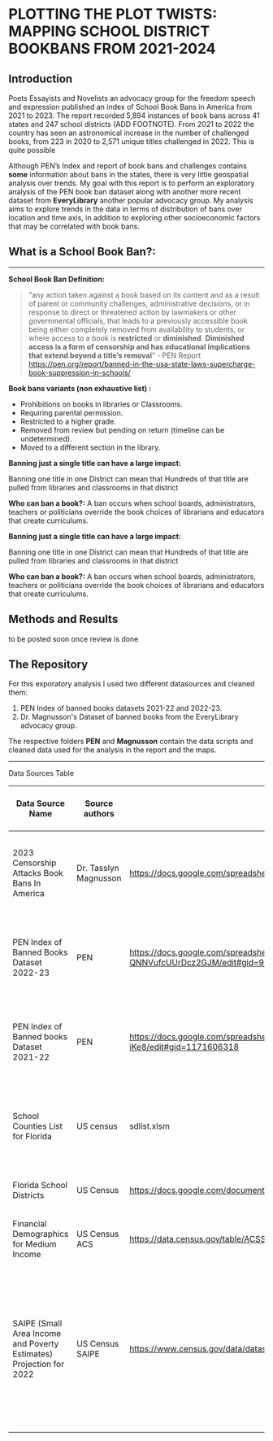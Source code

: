 
# PLOTTING THE PLOT TWISTS: MAPPING SCHOOL DISTRICT BOOKBANS FROM 2021-2024

## Introduction

  Poets Essayists and Novelists an advocacy group for the freedom speech and expression published an index of School Book Bans in America from 2021 to 2023. The report recorded 5,894 instances of book bans across 41 states and 247 school districts (ADD FOOTNOTE).  From 2021 to 2022 the country has seen an astronomical increase in the number of challenged books, from 223 in 2020 to 2,571 unique titles challenged in 2022. This is quite possible 

  Although PEN’s Index and report of book bans and challenges contains **some**
information about bans in the states, there is very little geospatial analysis over trends. My goal with this report is to perform an exploratory analysis of the PEN book ban dataset along with another more recent dataset from **EveryLibrary** another popular advocacy group. My analysis aims to explore trends in the data in terms of distribution of bans over location and time axis, in addition to exploring other socioeconomic factors that may be correlated with book bans.

## What is a School Book Ban?:

---

**School Book Ban Definition:** 

> “any action taken against a book based on its content and as a result of parent or community challenges, administrative decisions, or in response to direct or threatened action by lawmakers or other governmental officials, that leads to a previously accessible book being either completely removed from availability to students, or where access to a book is **restricted** or **diminished**. **Diminished access is a form of censorship and has educational implications that extend beyond a title’s removal**” - PEN Report https://pen.org/report/banned-in-the-usa-state-laws-supercharge-book-suppression-in-schools/
> 

**Book bans variants (non exhaustive list) :** 

- Prohibitions on books in libraries or Classrooms.
- Requiring parental permission.
- Restricted to a higher grade.
- Removed from review but pending on return (timeline can be undetermined).
- Moved to a different section in the library.

**Banning  just a single title can have a large impact:**

Banning one title in one District can mean that Hundreds of that title are pulled from libraries and classrooms in that district

**Who can ban a book?:** A ban occurs when school boards, administrators, teachers or politicians override the book choices of librarians and educators that create curriculums.

**Banning  just a single title can have a large impact:**

Banning one title in one District can mean that Hundreds of that title are pulled from libraries and classrooms in that district

**Who can ban a book?:** A ban occurs when school boards, administrators, teachers or politicians override the book choices of librarians and educators that create curriculums.

## Methods and Results 
 to be posted soon once review is done 

## The Repository 

For this exporatory analysis I used two different datasources and cleaned them: 
1. PEN Index of banned books datasets 2021-22 and 2022-23.
2. Dr. Magnusson's Dataset of banned books from the EveryLibrary advocacy group.

The respective folders **PEN** and **Magnusson** contain the data scripts and cleaned data used for the analysis in the report and the maps. 


---

Data Sources Table 

| Data Source Name | Source authors | Data Source Link | Data format (Polygon, Vector, Point) | Description |
| --- | --- | --- | --- | --- |
| 2023 Censorship Attacks Book Bans In America | Dr. Tasslyn Magnusson | https://docs.google.com/spreadsheets/d/1am1vKU3MR1209AanJVqySFtRYe3IiB1k/edit#gid=2126860040 | XLSM table | A larger less-structured report of book bans from 2021-2024.   |
| PEN Index of Banned Books Dataset 2022-23 | PEN | https://docs.google.com/spreadsheets/d/1a6v7R7pidO7TIwRZTIh9T6c0--QNNVufcUUrDcz2GJM/edit#gid=982757372 |  | Semi large structured data report of book bans in the U.S. from 2022 to 2023.  |
| PEN Index of Banned books Dataset 2021-22 | PEN  | https://docs.google.com/spreadsheets/d/1hTs_PB7KuTMBtNMESFEGuK-0abzhNxVv4tgpI5-iKe8/edit#gid=1171606318 | google spreadsheet, .xlsm file | Semi large structured data report of book bans in the U.S. from 2021 to 2022. |
| School Counties List for Florida | US census | sdlist.xlsm | XLSM table | A list of all school counties and FIP, information for the State of Florida. |
| Florida School Districts | US Census | https://docs.google.com/document/d/1upZfCIZZ4XDm52jHbqvEVB9q5kFeNrAMoE-Bs9FN-Hg/edit | .SHP File | Shape file for Florida’s school districts.  |
| Financial Demographics for Medium Income | US Census ACS | https://data.census.gov/table/ACSST1Y2022.S2503?q=acs%20income&g=010XX00US$0400000 | .xlsm file | To join with state information for bivariate map. |
| SAIPE (Small Area Income and Poverty Estimates) Projection for 2022 | US Census SAIPE | https://www.census.gov/data/datasets/2022/demo/saipe/2022-school-districts.html | .xlsm file  | Provides the total population of students in a given county and the total living in poverty in that county, used to get percentage portion of students in poverty ages 5-17.  |
